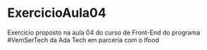 # ExercicioAula04
 Exercício proposto na aula 04 do curso de Front-End do programa #VemSerTech da Ada Tech em parceria com o Ifood
